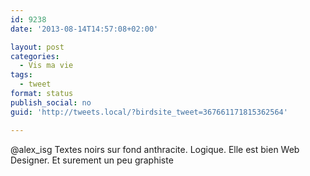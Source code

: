 ```yaml
---
id: 9238
date: '2013-08-14T14:57:08+02:00'

layout: post
categories:
  - Vis ma vie
tags:
  - tweet
format: status
publish_social: no
guid: 'http://tweets.local/?birdsite_tweet=367661171815362564'

---
```


@alex\_isg Textes noirs sur fond anthracite. Logique. Elle est bien Web Designer. Et surement un peu graphiste